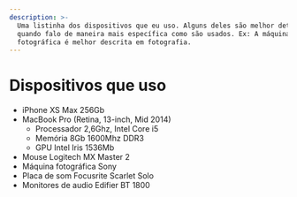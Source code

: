 ```yaml
---
description: >-
  Uma listinha dos dispositivos que eu uso. Alguns deles são melhor detalhados
  quando falo de maneira mais específica como são usados. Ex: A máquina
  fotográfica é melhor descrita em fotografia.
---
```


# Dispositivos que uso

* iPhone XS Max 256Gb
* MacBook Pro \(Retina, 13-inch, Mid 2014\)
  * Processador 2,6Ghz, Intel Core i5
  * Memória 8Gb 1600Mhz DDR3
  * GPU Intel Iris 1536Mb
* Mouse Logitech MX Master 2
* Máquina fotográfica Sony
* Placa de som Focusrite Scarlet Solo
* Monitores de audio Edifier BT 1800

